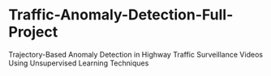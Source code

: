 # Traffic-Anomaly-Detection-Full-Project
Trajectory-Based Anomaly Detection in Highway Traffic Surveillance Videos Using Unsupervised Learning Techniques
